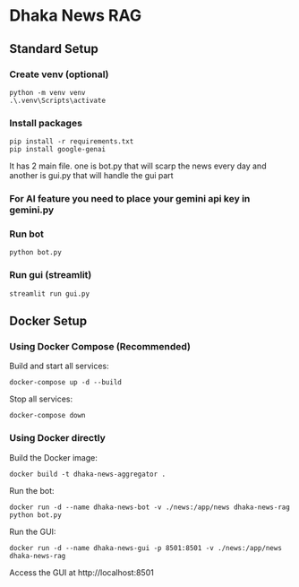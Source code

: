 # Dhaka News RAG

## Standard Setup

### Create venv (optional)

```
python -m venv venv
.\.venv\Scripts\activate
```

### Install packages

```
pip install -r requirements.txt
pip install google-genai

```

It has 2 main file. one is bot.py that will scarp the news every day and another is gui.py that will handle the gui part

### For AI feature you need to place your gemini api key in gemini.py

### Run bot

```
python bot.py
```

### Run gui (streamlit)

```
streamlit run gui.py
```

## Docker Setup

### Using Docker Compose (Recommended)

Build and start all services:

```
docker-compose up -d --build
```

Stop all services:

```
docker-compose down
```

### Using Docker directly

Build the Docker image:

```
docker build -t dhaka-news-aggregator .
```

Run the bot:

```
docker run -d --name dhaka-news-bot -v ./news:/app/news dhaka-news-rag python bot.py
```

Run the GUI:

```
docker run -d --name dhaka-news-gui -p 8501:8501 -v ./news:/app/news dhaka-news-rag
```

Access the GUI at http://localhost:8501
